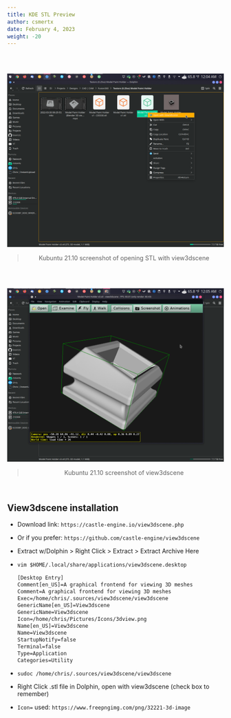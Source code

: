 ```yaml
---
title: KDE STL Preview
author: csmertx
date: February 4, 2023
weight: -20
---
```


<br />

<br />
<div style="text-align: center;">

![albumimg](/Linux/Software/Screenshot_20220401_000441.png "Kubuntu 21.10 screenshot of opening STL with view3dscene")
<br />

> Kubuntu 21.10 screenshot of opening STL with view3dscene
</div>
<br />

<br />
<div style="text-align: center;">

![albumimg](/Linux/Software/Screenshot_20220401_000521.png "Kubuntu 21.10 screenshot of view3dscene")
<br />

> Kubuntu 21.10 screenshot of view3dscene
</div>
<br />


## View3dscene installation

- Download link: ```https://castle-engine.io/view3dscene.php```

- Or if you prefer: ```https://github.com/castle-engine/view3dscene```

- Extract w/Dolphin > Right Click > Extract > Extract Archive Here

- ```vim $HOME/.local/share/applications/view3dscene.desktop```

    ```
    [Desktop Entry]
    Comment[en_US]=A graphical frontend for viewing 3D meshes
    Comment=A graphical frontend for viewing 3D meshes
    Exec=/home/chris/.sources/view3dscene/view3dscene
    GenericName[en_US]=View3dscene
    GenericName=View3dscene
    Icon=/home/chris/Pictures/Icons/3dview.png
    Name[en_US]=View3dscene
    Name=View3dscene
    StartupNotify=false
    Terminal=false
    Type=Application
    Categories=Utility
    ```

- ```sudoc /home/chris/.sources/view3dscene/view3dscene```

- Right Click .stl file in Dolphin, open with view3dscene (check box to remember)

- ```Icon=``` used: ```https://www.freepngimg.com/png/32221-3d-image```
